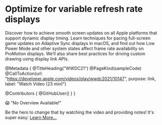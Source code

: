 # Optimize for variable refresh rate displays

Discover how to achieve smooth screen updates on all Apple platforms that support dynamic display timing. Learn techniques for pacing full-screen game updates on Adaptive Sync displays in macOS, and find out how Low Power Mode and other system states affect frame rate availability on ProMotion displays. We’ll also share best practices for driving custom drawing using display link APIs.

@Metadata {
   @TitleHeading("WWDC21")
   @PageKind(sampleCode)
   @CallToAction(url: "https://developer.apple.com/videos/play/wwdc2021/10147", purpose: link, label: "Watch Video (23 min)")

   @Contributors {
      @GitHubUser(<replace this with your GitHub handle>)
   }
}

😱 "No Overview Available!"

Be the hero to change that by watching the video and providing notes! It's super easy:
 [Learn More…](https://wwdcnotes.com/documentation/wwdcnotes/contributing)
